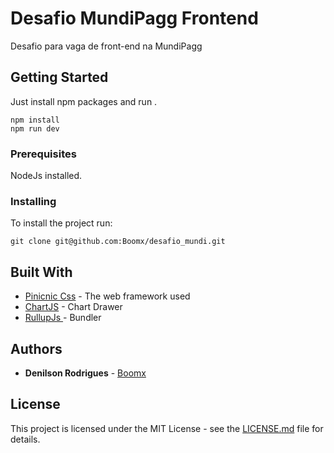 # Desafio MundiPagg Frontend

Desafio para vaga de front-end na MundiPagg

## Getting Started

Just install npm packages and run .

```
npm install 
npm run dev
```

### Prerequisites

NodeJs installed.

### Installing

To install the project run:

```
git clone git@github.com:Boomx/desafio_mundi.git
```

## Built With

* [Pinicnic Css](https://picnicss.com/) - The web framework used
* [ChartJS](http://www.chartjs.org/) - Chart Drawer
* [RullupJs ](https://rollupjs.org/) - Bundler

## Authors

* **Denilson Rodrigues** - [Boomx](https://github.com/boomx)

## License

This project is licensed under the MIT License - see the [LICENSE.md](https://github.com/Boomx/desafio_mundi/blob/master/LICENSE) file for details.